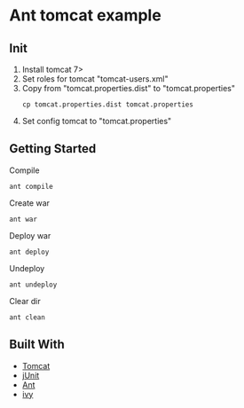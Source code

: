 # Ant tomcat example

## Init

1. Install tomcat 7>
2. Set roles for tomcat "tomcat-users.xml"
3. Copy from "tomcat.properties.dist" to "tomcat.properties"
    ```
    cp tomcat.properties.dist tomcat.properties
    ```
4. Set config tomcat to "tomcat.properties"

## Getting Started

Compile

```
ant compile
```

Create war

```
ant war
```

Deploy war

```
ant deploy
```

Undeploy

```
ant undeploy 
```

Clear dir

```
ant clean
```

## Built With

* [Tomcat](http://tomcat.apache.org/)
* [jUnit](https://junit.org/junit4/)
* [Ant](https://ant.apache.org/)
* [ivy](http://ant.apache.org/ivy/)
